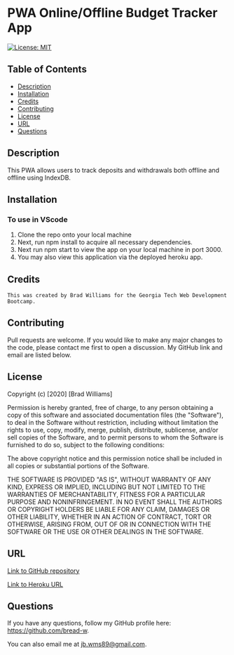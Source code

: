 # PWA Online/Offline Budget Tracker App

[![License: MIT](https://img.shields.io/badge/License-MIT-yellow.svg)](https://opensource.org/licenses/MIT)

## Table of Contents
* [Description](#description)
* [Installation](#installation)
* [Credits](#credits)
* [Contributing](#contributing)
* [License](#license)
* [URL](#url)
* [Questions](#questions)

## Description

This PWA allows users to track deposits and withdrawals both offline and offline using IndexDB.

## Installation

### To use in VScode
1. Clone the repo onto your local machine
2. Next, run npm install to acquire all necessary dependencies.
3. Next run npm start to view the app on your local machine in port 3000.
4. You may also view this application via the deployed heroku app.

## Credits
```
This was created by Brad Williams for the Georgia Tech Web Development Bootcamp.
```

## Contributing

Pull requests are welcome. If you would like to make any major changes to the code, please contact me first to open a discussion. My GitHub link and email are listed below.

## License

Copyright (c) [2020] [Brad Williams]

Permission is hereby granted, free of charge, to any person obtaining a copy of this software and associated documentation files (the "Software"), to deal in the Software without restriction, including without limitation the rights to use, copy, modify, merge, publish, distribute, sublicense, and/or sell copies of the Software, and to permit persons to whom the Software is furnished to do so, subject to the following conditions:

The above copyright notice and this permission notice shall be included in all copies or substantial portions of the Software.

THE SOFTWARE IS PROVIDED "AS IS", WITHOUT WARRANTY OF ANY KIND, EXPRESS OR IMPLIED, INCLUDING BUT NOT LIMITED TO THE WARRANTIES OF MERCHANTABILITY, FITNESS FOR A PARTICULAR PURPOSE AND NONINFRINGEMENT. IN NO EVENT SHALL THE AUTHORS OR COPYRIGHT HOLDERS BE LIABLE FOR ANY CLAIM, DAMAGES OR OTHER LIABILITY, WHETHER IN AN ACTION OF CONTRACT, TORT OR OTHERWISE, ARISING FROM, OUT OF OR IN CONNECTION WITH THE SOFTWARE OR THE USE OR OTHER DEALINGS IN THE SOFTWARE.

## URL

[Link to GitHub repository](https://github.com/bread-w/gt-pwa-budget-tracker-hw)

[Link to Heroku URL](https://gt-pwa-budget-tracker-hw.herokuapp.com/)

## Questions

If you have any questions, follow my GitHub profile here: https://github.com/bread-w.

You can also email me at jb.wms89@gmail.com.